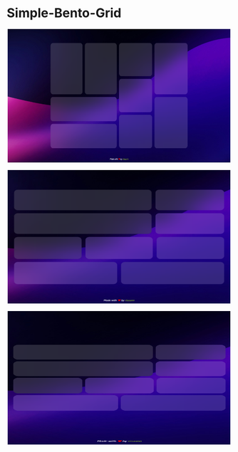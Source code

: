 # Simple-Bento-Grid

<p align="center">
  <img src="https://github.com/risuunn/Simple-Bento-Grid/blob/main/design.png?raw=true" alt="desktop-desing" width="500" height="300">
</p>

<p align="center">
  <img src="https://github.com/risuunn/Simple-Bento-Grid/blob/main/design%20tablet.png?raw=true" alt="desktop-desing" width="500" height="300">
</p>

<p align="center">
  <img src="https://github.com/risuunn/Simple-Bento-Grid/blob/main/design%20mobile.png?raw=true" alt="desktop-desing" width="500" height="300">
</p>

